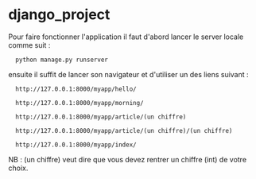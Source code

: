 # django_project

Pour faire fonctionner l'application il faut d'abord lancer le server locale comme suit :

      python manage.py runserver 

ensuite il suffit de lancer son navigateur et d'utiliser un des liens suivant :

      http://127.0.0.1:8000/myapp/hello/ 

      http://127.0.0.1:8000/myapp/morning/ 

      http://127.0.0.1:8000/myapp/article/(un chiffre) 

      http://127.0.0.1:8000/myapp/article/(un chiffre)/(un chiffre) 

      http://127.0.0.1:8000/myapp/index/
 
NB : (un chiffre) veut dire que vous devez rentrer un chiffre (int) de votre choix.
